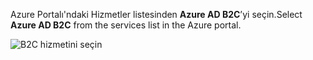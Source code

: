 <span data-ttu-id="5147f-101">Azure Portalı'ndaki Hizmetler listesinden **Azure AD B2C**’yi seçin.</span><span class="sxs-lookup"><span data-stu-id="5147f-101">Select **Azure AD B2C** from the services list in the Azure portal.</span></span>

![B2C hizmetini seçin](media/active-directory-b2c-find-service-settings/select-b2c-service.png)